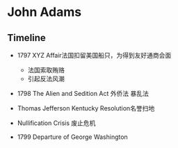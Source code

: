 # John Adams

## Timeline

- 1797 XYZ Affair法国扣留美国船只，为得到友好通商会面
  - 法国索取贿赂
  - 引起反法风潮

- 1798 The Alien and Sedition Act 外侨法 暴乱法
- Thomas Jefferson Kentucky Resolution名誉扫地
- Nullification Crisis 废止危机
- 1799 Departure of George Washington


<!--stackedit_data:
eyJoaXN0b3J5IjpbMTExMzkyNDIzXX0=
-->